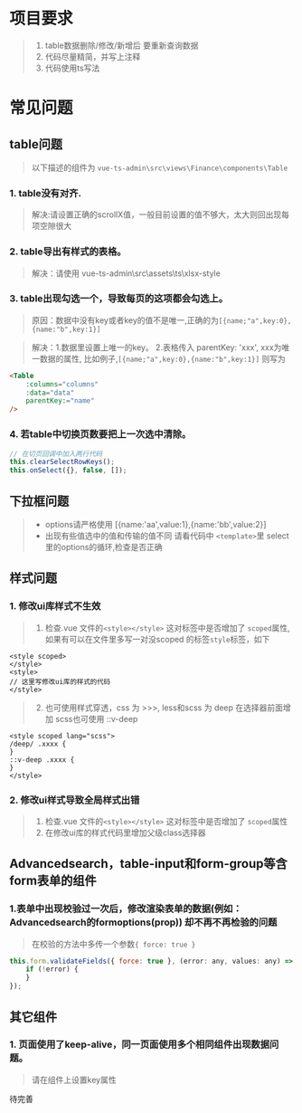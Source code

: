 # 项目要求
> 1. table数据删除/修改/新增后 要重新查询数据
> 2. 代码尽量精简，并写上注释
> 3. 代码使用ts写法

# 常见问题
## table问题
> 以下描述的组件为 `vue-ts-admin\src\views\Finance\components\Table`
### 1. table没有对齐. 
>  解决:请设置正确的scrollX值，一般目前设置的值不够大，太大则回出现每项空隙很大
### 2. table导出有样式的表格。 
> 解决：请使用 vue-ts-admin\src\assets\ts\xlsx-style

### 3. table出现勾选一个，导致每页的这项都会勾选上。
> 原因：数据中没有key或者key的值不是唯一,正确的为`[{name;"a",key:0},{name:"b",key:1}]` 

> 解决：1.数据里设置上唯一的key。 2.表格传入 parentKey: 'xxx', xxx为唯一数据的属性, 比如例子,`[{name;"a",key:0},{name:"b",key:1}]` 则写为
```html
<Table
    :columns="columns"
    :data="data"
    parentKey:="name"
/>
```

### 4. 若table中切换页数要把上一次选中清除。


```javascript
// 在切页回调中加入两行代码
this.clearSelectRowKeys();
this.onSelect({}, false, []);
```

## 下拉框问题
>  - options请严格使用 [{name:'aa',value:1},{name:'bb',value:2}]
>  - 出现有些值选中的值和传输的值不同 请看代码中 ```<template>```里 select里的options的循环,检查是否正确


## 样式问题

### 1. 修改ui库样式不生效
> 1. 检查.vue 文件的`<style></style>` 这对标签中是否增加了 `scoped`属性,如果有可以在文件里多写一对没scoped 的标签`style`标签，如下
```
<style scoped>
</style>
<style>
// 这里写修改ui库的样式的代码
</style>
```
> 2. 也可使用样式穿透，css 为 >>>, less和scss 为 deep 在选择器前面增加  scss也可使用 ::v-deep
```
<style scoped lang="scss">
/deep/ .xxxx {
}
::v-deep .xxxx {
}
</style>
```

### 2. 修改ui样式导致全局样式出错
> 1. 检查.vue 文件的`<style></style>` 这对标签中是否增加了 `scoped`属性
> 2. 在修改ui库的样式代码里增加父级class选择器
    


## Advancedsearch，table-input和form-group等含form表单的组件
### 1.表单中出现校验过一次后，修改渲染表单的数据(例如：Advancedsearch的formoptions(prop)) 却不再不再检验的问题
> 在校验的方法中多传一个参数`{ force: true }`
```javascript
this.form.validateFields({ force: true }, (error: any, values: any) => {
    if (!error) {
    }
});
```
## 其它组件
### 1. 页面使用了keep-alive，同一页面使用多个相同组件出现数据问题。 
> 请在组件上设置key属性

待完善